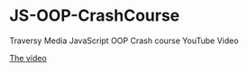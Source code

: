 # JS-OOP-CrashCourse
Traversy Media JavaScript OOP Crash course YouTube Video

<a href="https://www.youtube.com/watch?v=vDJpGenyHaA&t=1079s" target="_blank">The video</a>
